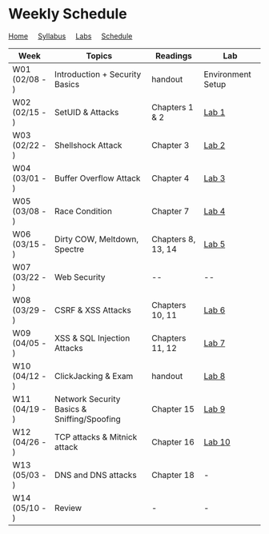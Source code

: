 # Weekly Schedule

[Home](./index.md) &nbsp;&nbsp;&nbsp; [Syllabus](./syllabus.md)  &nbsp;&nbsp;&nbsp; [Labs](./labs.md) &nbsp;&nbsp;&nbsp; [Schedule](./schedule.md)

| Week         | Topics | Readings  |  Lab |  
| ---          | ---    | --- | --- |
|W01 (02/08 - ) | Introduction + Security Basics | handout | Environment Setup |
|W02 (02/15 - ) | SetUID & Attacks | Chapters 1 & 2 | [Lab 1](./labs.md) |
|W03 (02/22 - ) | Shellshock Attack | Chapter 3| [Lab 2](./labs.md) |
|W04 (03/01 - ) | Buffer Overflow Attack | Chapter 4| [Lab 3](./labs.md) |
|W05 (03/08 - ) | Race Condition | Chapter 7 | [Lab 4](./labs.md) |
|W06 (03/15 - ) | Dirty COW, Meltdown, Spectre | Chapters 8, 13, 14 | [Lab 5](./labs.md) | 
|W07 (03/22 - ) | Web Security | -- | -- | 
|W08 (03/29 - ) | CSRF & XSS Attacks | Chapters 10, 11 | [Lab 6](./labs.md) | 
|W09 (04/05 - ) | XSS & SQL Injection Attacks| Chapters 11, 12 | [Lab 7](./labs.md) | 
|W10 (04/12 - ) | ClickJacking & Exam | handout | [Lab 8](./labs.md) | 
|W11 (04/19 - ) | Network Security Basics & Sniffing/Spoofing | Chapter 15 | [Lab 9](./labs.md) | 
|W12 (04/26 - ) | TCP attacks & Mitnick attack | Chapter 16  | [Lab 10](./labs.md) | 
|W13 (05/03 - ) | DNS and DNS attacks | Chapter 18 | - | 
|W14 (05/10 - ) | Review | - | - | 
